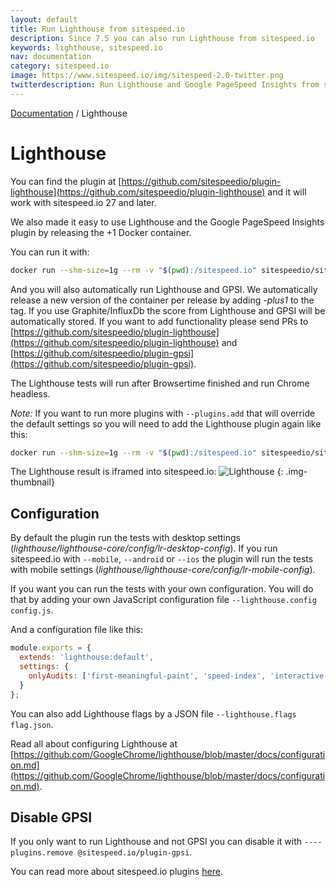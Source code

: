 ```yaml
---
layout: default
title: Run Lighthouse from sitespeed.io
description: Since 7.5 you can also run Lighthouse from sitespeed.io
keywords: lighthouse, sitespeed.io
nav: documentation
category: sitespeed.io
image: https://www.sitespeed.io/img/sitespeed-2.0-twitter.png
twitterdescription: Run Lighthouse and Google PageSpeed Insights from sitespeed.io.
---
```

[Documentation](/documentation/sitespeed.io/) / Lighthouse

# Lighthouse


You can find the plugin at [https://github.com/sitespeedio/plugin-lighthouse](https://github.com/sitespeedio/plugin-lighthouse) and it will work with sitespeed.io 27 and later.

We also made it easy to use Lighthouse and the Google PageSpeed Insights plugin by releasing the +1 Docker container.

You can run it with: 

```bash
docker run --shm-size=1g --rm -v "$(pwd):/sitespeed.io" sitespeedio/sitespeed.io:{% include version/sitespeed.io.txt %}-plus1 https://www.sitespeed.io/
``` 

And you will also automatically run Lighthouse and GPSI. We automatically release a new version of the container per release by adding *-plus1* to the tag. If you use Graphite/InfluxDb the score from Lighthouse and GPSI will be automatically stored. If you want to add functionality please send PRs to [https://github.com/sitespeedio/plugin-lighthouse](https://github.com/sitespeedio/plugin-lighthouse) and [https://github.com/sitespeedio/plugin-gpsi](https://github.com/sitespeedio/plugin-gpsi).

The Lighthouse tests will run after Browsertime finished and run Chrome headless.

*Note:* If you want to run more plugins with <code>--plugins.add</code> that will override the default settings so you will need to add the Lighthouse plugin again like this:

```bash
docker run --shm-size=1g --rm -v "$(pwd):/sitespeed.io" sitespeedio/sitespeed.io:{% include version/sitespeed.io.txt %}-plus1 https://www.sitespeed.io/ --plugins.add analysisstorer --plugins.add @sitespeed.io/plugin-lighthouse
``` 

The Lighthouse result is iframed into sitespeed.io:
![Lighthouse]({{site.baseurl}}/img/lighthouse-frame.png)
{: .img-thumbnail}

## Configuration
By default the plugin run the tests with desktop settings (*lighthouse/lighthouse-core/config/lr-desktop-config*). If you run sitespeed.io with `--mobile`, `--android` or `--ios` the plugin will run the tests with mobile settings (*lighthouse/lighthouse-core/config/lr-mobile-config*).

If you want you can run the tests with your own configuration. You will do that by adding your own JavaScript configuration file ```--lighthouse.config config.js```.

And a configuration file like this:

```JavaScript
module.exports = {
  extends: 'lighthouse:default',
  settings: {
    onlyAudits: ['first-meaningful-paint', 'speed-index', 'interactive']
  }
};
```

You can also add Lighthouse flags by a JSON file ```--lighthouse.flags flag.json```.

Read all about configuring Lighthouse at [https://github.com/GoogleChrome/lighthouse/blob/master/docs/configuration.md](https://github.com/GoogleChrome/lighthouse/blob/master/docs/configuration.md).

## Disable GPSI
If you only want to run Lighthouse and not GPSI you can disable it with `----plugins.remove @sitespeed.io/plugin-gpsi`.


You can read more about sitespeed.io plugins [here](https://www.sitespeed.io/documentation/sitespeed.io/plugins/).
